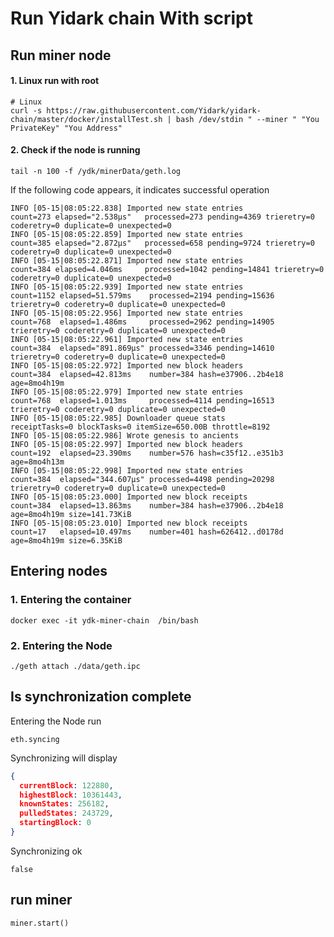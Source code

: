 # Run  Yidark chain With script



## Run miner node

#### 1. Linux  run with root

```shell
# Linux
curl -s https://raw.githubusercontent.com/Yidark/yidark-chain/master/docker/installTest.sh | bash /dev/stdin " --miner " "You PrivateKey" "You Address"

```

#### 2. Check if the node is running

```shell
tail -n 100 -f /ydk/minerData/geth.log
```

 If the following code appears, it indicates successful operation

```shell
INFO [05-15|08:05:22.838] Imported new state entries               count=273 elapsed="2.538µs"   processed=273 pending=4369 trieretry=0 coderetry=0 duplicate=0 unexpected=0
INFO [05-15|08:05:22.859] Imported new state entries               count=385 elapsed="2.872µs"   processed=658 pending=9724 trieretry=0 coderetry=0 duplicate=0 unexpected=0
INFO [05-15|08:05:22.871] Imported new state entries               count=384 elapsed=4.046ms     processed=1042 pending=14841 trieretry=0 coderetry=0 duplicate=0 unexpected=0
INFO [05-15|08:05:22.939] Imported new state entries               count=1152 elapsed=51.579ms    processed=2194 pending=15636 trieretry=0 coderetry=0 duplicate=0 unexpected=0
INFO [05-15|08:05:22.956] Imported new state entries               count=768  elapsed=1.486ms     processed=2962 pending=14905 trieretry=0 coderetry=0 duplicate=0 unexpected=0
INFO [05-15|08:05:22.961] Imported new state entries               count=384  elapsed="891.869µs" processed=3346 pending=14610 trieretry=0 coderetry=0 duplicate=0 unexpected=0
INFO [05-15|08:05:22.972] Imported new block headers               count=384  elapsed=42.813ms    number=384 hash=e37906..2b4e18 age=8mo4h19m
INFO [05-15|08:05:22.979] Imported new state entries               count=768  elapsed=1.013ms     processed=4114 pending=16513 trieretry=0 coderetry=0 duplicate=0 unexpected=0
INFO [05-15|08:05:22.985] Downloader queue stats                   receiptTasks=0 blockTasks=0 itemSize=650.00B throttle=8192
INFO [05-15|08:05:22.986] Wrote genesis to ancients
INFO [05-15|08:05:22.997] Imported new block headers               count=192  elapsed=23.390ms    number=576 hash=c35f12..e351b3 age=8mo4h13m
INFO [05-15|08:05:22.998] Imported new state entries               count=384  elapsed="344.607µs" processed=4498 pending=20298 trieretry=0 coderetry=0 duplicate=0 unexpected=0
INFO [05-15|08:05:23.000] Imported new block receipts              count=384  elapsed=13.863ms    number=384 hash=e37906..2b4e18 age=8mo4h19m size=141.73KiB
INFO [05-15|08:05:23.010] Imported new block receipts              count=17   elapsed=10.497ms    number=401 hash=626412..d0178d age=8mo4h19m size=6.35KiB

```



## Entering nodes

### 1. Entering the container

```shell
docker exec -it ydk-miner-chain  /bin/bash
```

### 2. Entering the Node

```shell
./geth attach ./data/geth.ipc
```



## Is synchronization complete

Entering the Node run

```shell
eth.syncing
```

Synchronizing will display

```json
{
  currentBlock: 122880,
  highestBlock: 10361443,
  knownStates: 256182,
  pulledStates: 243729,
  startingBlock: 0
}
```

Synchronizing ok

```shell
false
```



## run miner

```shell
miner.start()
```

